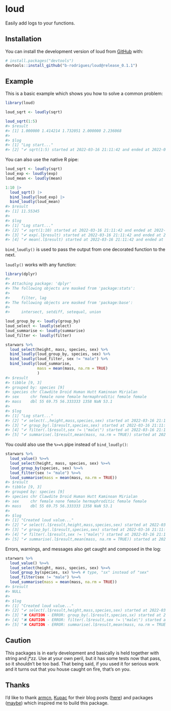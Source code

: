 
<!-- README.md is generated from README.Rmd. Please edit that file -->

# loud

<!-- badges: start -->
<!-- badges: end -->

Easily add logs to your functions.

## Installation

You can install the development version of loud from
[GitHub](https://github.com/) with:

``` r
# install.packages("devtools")
devtools::install_github("b-rodrigues/loud@release_0.1.1")
```

## Example

This is a basic example which shows you how to solve a common problem:

``` r
library(loud)

loud_sqrt <- loudly(sqrt)

loud_sqrt(1:5)
#> $result
#> [1] 1.000000 1.414214 1.732051 2.000000 2.236068
#> 
#> $log
#> [1] "Log start..."                                                               
#> [2] "✔ sqrt(1:5) started at 2022-03-16 21:11:42 and ended at 2022-03-16 21:11:42"
```

You can also use the native R pipe:

``` r
loud_sqrt <- loudly(sqrt)
loud_exp <- loudly(exp)
loud_mean <- loudly(mean)

1:10 |>
  loud_sqrt() |>
  bind_loudly(loud_exp) |>
  bind_loudly(loud_mean)
#> $result
#> [1] 11.55345
#> 
#> $log
#> [1] "Log start..."                                                                     
#> [2] "✔ sqrt(1:10) started at 2022-03-16 21:11:42 and ended at 2022-03-16 21:11:42"     
#> [3] "✔ exp(.l$result) started at 2022-03-16 21:11:42 and ended at 2022-03-16 21:11:42" 
#> [4] "✔ mean(.l$result) started at 2022-03-16 21:11:42 and ended at 2022-03-16 21:11:42"
```

`bind_loudly()` is used to pass the output from one decorated function
to the next.

`loudly()` works with any function:

``` r
library(dplyr)
#> 
#> Attaching package: 'dplyr'
#> The following objects are masked from 'package:stats':
#> 
#>     filter, lag
#> The following objects are masked from 'package:base':
#> 
#>     intersect, setdiff, setequal, union

loud_group_by <- loudly(group_by)
loud_select <- loudly(select)
loud_summarise <- loudly(summarise)
loud_filter <- loudly(filter)

starwars %>%
  loud_select(height, mass, species, sex) %>%
  bind_loudly(loud_group_by, species, sex) %>%
  bind_loudly(loud_filter, sex != "male") %>%
  bind_loudly(loud_summarise,
              mass = mean(mass, na.rm = TRUE)
              )
#> $result
#> tibble [9, 3] 
#> grouped by: species [9] 
#> species chr Clawdite Droid Human Hutt Kaminoan Mirialan
#> sex     chr female none female hermaphroditic female female
#> mass    dbl 55 69.75 56.333333 1358 NaN 53.1 
#> 
#> $log
#> [1] "Log start..."                                                                                                   
#> [2] "✔ select(.,height,mass,species,sex) started at 2022-03-16 21:11:42 and ended at 2022-03-16 21:11:42"            
#> [3] "✔ group_by(.l$result,species,sex) started at 2022-03-16 21:11:42 and ended at 2022-03-16 21:11:42"              
#> [4] "✔ filter(.l$result,sex != \"male\") started at 2022-03-16 21:11:42 and ended at 2022-03-16 21:11:42"            
#> [5] "✔ summarise(.l$result,mean(mass, na.rm = TRUE)) started at 2022-03-16 21:11:42 and ended at 2022-03-16 21:11:42"
```

You could also use the `%>=%` pipe instead of `bind_loudly()`:

``` r
starwars %>%
  loud_value() %>=%
  loud_select(height, mass, species, sex) %>=%
  loud_group_by(species, sex) %>=%
  loud_filter(sex != "male") %>=%
  loud_summarise(mass = mean(mass, na.rm = TRUE))
#> $result
#> tibble [9, 3] 
#> grouped by: species [9] 
#> species chr Clawdite Droid Human Hutt Kaminoan Mirialan
#> sex     chr female none female hermaphroditic female female
#> mass    dbl 55 69.75 56.333333 1358 NaN 53.1 
#> 
#> $log
#> [1] "Created loud value..."                                                                                          
#> [2] "✔ select(.l$result,height,mass,species,sex) started at 2022-03-16 21:11:42 and ended at 2022-03-16 21:11:42"    
#> [3] "✔ group_by(.l$result,species,sex) started at 2022-03-16 21:11:42 and ended at 2022-03-16 21:11:42"              
#> [4] "✔ filter(.l$result,sex != \"male\") started at 2022-03-16 21:11:42 and ended at 2022-03-16 21:11:42"            
#> [5] "✔ summarise(.l$result,mean(mass, na.rm = TRUE)) started at 2022-03-16 21:11:42 and ended at 2022-03-16 21:11:42"
```

Errors, warnings, and messages also get caught and composed in the log:

``` r
starwars %>%
  loud_value() %>=%
  loud_select(height, mass, species, sex) %>=% 
  loud_group_by(species, sx) %>=% # type, "sx" instead of "sex"
  loud_filter(sex != "male") %>=%
  loud_summarise(mass = mean(mass, na.rm = TRUE))
#> $result
#> NULL
#> 
#> $log
#> [1] "Created loud value..."                                                                                                                                                                                                                
#> [2] "✔ select(.l$result,height,mass,species,sex) started at 2022-03-16 21:11:42 and ended at 2022-03-16 21:11:42"                                                                                                                          
#> [3] "✖ CAUTION - ERROR: group_by(.l$result,species,sx) started at 2022-03-16 21:11:42 and failed at 2022-03-16 21:11:42 with following message: Must group by variables found in `.data`.\n✖ Column `sx` is not found."                    
#> [4] "✖ CAUTION - ERROR: filter(.l$result,sex != \"male\") started at 2022-03-16 21:11:42 and failed at 2022-03-16 21:11:42 with following message: no applicable method for 'filter' applied to an object of class \"NULL\""               
#> [5] "✖ CAUTION - ERROR: summarise(.l$result,mean(mass, na.rm = TRUE)) started at 2022-03-16 21:11:42 and failed at 2022-03-16 21:11:42 with following message: no applicable method for 'summarise' applied to an object of class \"NULL\""
```

## Caution

This packages is in early development and basically is held together
with string and j\*zz. Use at your own peril, but it has some tests now
that pass, so it shouldn’t be too bad. That being said, if you used it
for serious work and it turns out that you house caught on fire, that’s
on you.

## Thanks

I’d like to thank [armcn](https://github.com/armcn),
[Kupac](https://github.com/Kupac) for their blog posts
([here](https://kupac.gitlab.io/biofunctor/2019/05/25/maybe-monad-in-r/))
and packages ([maybe](https://armcn.github.io/maybe/)) which inspired me
to build this package.
